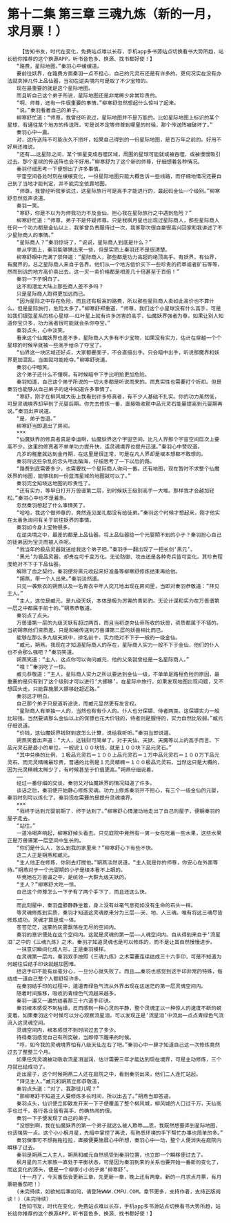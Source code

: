 # 第十二集 第三章 三魂九炼（新的一月，求月票！）
        【告知书友，时代在变化，免费站点难以长存，手机app多书源站点切换看书大势所趋，站长给你推荐的这个换源APP，听书音色多、换源、找书都好使！】
       “路费，星际地图。”秦羽心中缓缓道。
       要前往妖界，在路费方面秦羽一点不担心，自己的元灵石还是有许多的。更何况实在没有办法就卖掉几件上品仙器，当初在逆央境内可是取了不少宝物的。
       现在最重要的就是这个星际地图。
       而且听自己这个弟子所说，星际地图还是非常稀少非常珍贵的。
       “啊，师尊，还有一件很重要的事情。”柳寒舒忽然想起什么惊叫了起来。
       “说。”秦羽看着自己的弟子。
       柳寒舒忙道：“师尊，我曾经听说过，星际地图并不是万能的。比如星际地图上标识的某个星球，有通往某个地方的传送阵。可是说不定等师尊到哪里的时候，那个传送阵被破坏了。”
       秦羽心中一震。
       对，这传送阵不可能永久不损坏，如果自己得到的一份星际地图，是百万年之前的。好用不好用还难说。
       “还有……这星际之间，某个恒星变成吞噬区域，周围的星球可能就或被吞噬，或被慢慢吸引过去。那个星球的传送阵也会不好用。”柳寒舒为了这个新的师尊，仔细想着各种情况。
       秦羽仔细思考一下便想出了许多事情。
       宇宙空间各处时刻在缓缓变化，一份星际地图只能大概告诉一些线路，而仔细地情况还要自己到了当地才能判定，并不能完全依靠地图。
       “师尊，我曾经听我爹说过，这星际旅行可是高手才能进行的，最起码金仙一个级别。”柳寒舒忽然低声说道。
       秦羽一笑。
       “寒舒，你是不以为为师我功力不及金仙，担心我在星际旅行之中遇到危险？”
       柳寒舒忙道：“师尊，弟子不是怀疑师尊。只是我枫月星也出现过星际商人，那些星际商人任何一个功力都是金仙以上，我爹曾负责服侍过一次，我爹那次很自豪很高兴回家和我讲述了不少星际商人的事情。”
       “星际商人？”秦羽惊讶了，“说说，星际商人到底是什么？”
       单从字面上，秦羽能够猜出来一些，但是实质上秦羽还不是很清楚。
       柳寒舒眼中充满了崇拜道：“星际商人，那些都是功力高超的绝顶高手。有妖界，有仙界，有魔界的，总之星际商人来自于各界。他们从一个地方低价买下一些珍贵的药草或者矿石等等，然而到远的地方高价卖出去。这一买一卖价格都是相差几十倍甚至于百倍！”
       秦羽一下子明白了。
       这不和潜龙大陆上那些商人差不多吗？
       只是星际商人跑得更加远而已。
       “因为星际之中存在危险，而且还有极高的路费，所以那些星际商人卖如此高价也不算什么。但是星际旅行，危险太多了。”柳寒舒郑重道，“师尊，我们这个小星球没有什么高手，可是如我们银弦星系的核心星球——红叶星上就有许多厉害的高手，仙魔妖界强者为尊，如果让别人知道你宝贝多，功力高者很可能就会杀你夺宝。”
       秦羽点头，心中淡笑。
       看来这个仙魔妖界也差不多，星际商人大多有不少宝物，如果没有实力，估计在穿越一个个星球的时候早就被一些高手给杀了夺宝了。
       “仙界这一块区域还好点，大家都要面子，不会直接出手。只会暗中出手，听说那魔界和妖界更加混乱。当面就可能抢夺。”柳寒舒说道。
       秦羽心中暗笑。
       这个弟子还什么不懂啊，有时候暗中下手比明抢更加危险。
       秦羽知道，自己这个弟子所说的一切大多都是听说而来的。而真实性也需要打个折扣。但是秦羽也能够从自己弟子的话中知道许多事情了。
       “寒舒，刚才在柳风城大街上我看到许多修真者，有不少人基础不扎实。你的功力虽然低，可是灵魂境界却早到了元婴后期。你先去修炼一番，直接吸收那中品元灵石能量提高到元婴期再说。”秦羽出声说道。
       “是，弟子告退。”
       柳寒舒当即退出了房间。
       ×××
       “仙魔妖界的修真者真是幸运啊，仙魔妖界这个宇宙空间，比凡人界那个宇宙空间层次上要高不少。这里的修真者不单单功力提升快，连灵魂境界也提升迅速。”秦羽心中赞叹道。
       几岁的稚童就达到金丹期，在这里是很正常，可是在凡人界却是根本想都不敢想的。
       秦羽将这些杂乱的念头甩出脑海，仔细思考了一下以后的路。
       “路费到底需要多少，也需要找一个星际商人询问一番。还有地图，现在暂时不求整个仙魔妖界的地图，能够找到一份蓝湾星域的地图就可以了。”
       秦羽完全知晓这地图的珍贵性了。
       “还有实力，等早日打开万兽谱第二层，到时候妖王级别高手一大堆。那样我才会越加轻松。”秦羽心中也不是着急。
       忽然秦羽想起了什么事情笑了。
       “哈哈，我这个做师尊的，竟然连见面礼都没有给徒弟。”秦羽这个时候才想起来，刚才他实在太着急询问有关于前往妖界的事情。
       秦羽如今身上宝物很多。
       在逆央境之中，最差的都是上品仙器。将上品仙器给一个元婴期不到的小子？秦羽担心自己的徒弟因为宝贝而被人杀呢。
       “我当年的极品灵器就送给我这个弟子吧。”秦羽手一翻出现了一把长剑‘黑元’。
       ‘黑元’为极品灵器，却贵在可千变万化。无论防御、攻击还是各种奇兵皆可变化。其珍贵程度绝对不下于下品仙器。
       解除了血之契约，秦羽便将黑元收起来好准备等柳寒舒修炼结束再给他。
       “朔燕，带一个人出来。”秦羽淡然道。
       只见一袭紫衣的朔燕以及一名青衣中年人突兀地出现在房间里，当即对秦羽恭敬道：“拜见主人。”
       “主人，这位是臧元，是九级天妖，本体是极为厉害的青影豹。无论计谋和实力在万兽谱第一层之中都属于前十的。”朔燕恭敬道。
       秦羽点了点头。
       万兽谱第一层的九级天妖有超过两百，而且当初逆央仙帝所收的妖兽，资质都属于不错的。当初朔燕他们资质差。只是和被传送到万兽谱第二层的妖兽相比而已。
       能够在那么多九级天妖中，排名前十，实力绝对不下于一般的一级金仙。
       “臧元，朔燕。我现在才知道星际商人的存在，星际商人实力一般不下于金仙，他们的仆人也不会那么强吧？”秦羽笑道。
       朔燕笑道：“主人，这点你可以询问臧元，他的父亲就曾经是一名星际商人。”
       “哦？”秦羽吃了一惊。
       臧元恭敬道：“主人，星际商人实力之所以要达到金仙一级，不单单是路程危险的原因，最重要的是只有到了这个级别才可以进行‘大挪移’。在星际中旅行，如果发现地图出现问题，又不想回头走，只能靠施展大挪移赶超近路。”
       秦羽这才明白。
       自己那个弟子只是道听途说，而臧元显然更有发言权。
       “星际商人有单独一人的，当然也有有仆人的。仆人也分保镖、侍者两类。这保镖实力一般比较强。当然要请那么金仙以上的保镖也花大价钱的，侍者则是服侍的，实力自然比较弱。”臧元仔细说道。
       “价钱，这仙魔妖界钱财到底怎么计算，说给我听听。”秦羽当即说道。
       朔燕笑着出声道：“大人，这钱财可简单了。对于天仙、天妖、天魔等以上的高手而言。下品元灵石是最小的单位。一般说１００块钱，就是１００块下品元灵石。”
       “其中兑换的比例，１极品元灵石＝１００上品元灵石＝１万中品元灵石＝１００万下品元灵石。而元灵精魄最珍贵，普通的比例是１元灵精魄＝１００极品元灵石。当然这只是大概的，因为元灵精魄太稀少了，有时候甚至于价值更高。”朔燕仔细说着。
       ……
       经过一番仔细的交谈，秦羽又对仙魔妖界的情况知道了许多。
       谈话之后，秦羽便开始静心修炼灵魂。功力上修炼秦羽并不担心，有三个一级金仙的元婴，秦羽时刻可以炼化了。秦羽现在需要的是提升灵魂境界。
       ×××
       “我终于达到元婴前期了，终于达到了。”柳寒舒心情激动地走出了自己的屋子，便朝秦羽的屋子走去。
       “站住。”
       一道冷喝声响起，柳寒舒掉头看去。只见庭院中竟然有一男一女在吃着一些水果，这些水果正是万兽谱第一层空间中生长的。
       “你们是什么人，怎么到我的家里来？”柳寒舒心下有些不快。
       这二人正是朔燕和臧元。
       “主人他正在修炼，你别去打搅他。”朔燕淡然说道，“主人就是你的师尊，你安心在外面等待。”朔燕对于一个元婴期的小子是根本看不上眼的。
       毕竟她在万兽谱之中，是统领一大群九级天妖的。
       “主人？”柳寒舒大吃一惊。
       自己这个师尊怎么一下子有了两个手下了，而且还这么快。
       ……
       而此刻屋中，秦羽盘膝静静坐着，身上没有丝毫气息宛如没有生命的石头一样。
       等灵魂修炼到实质，秦羽才知道这灵魂原来分为三层——天、地、人三魂。唯有将这三魂尽皆修炼成功，灵魂才算是成一体。
       苍苍茫茫，迷蒙的灰雾飘荡在无尽的空间内。
       秦羽的意识便处在这个空间内。这就是灵魂的第一层——人魂空间内。自从得到来自于‘流星泪’之中的《三魂九炼》之术，秦羽才知道灵魂也是可以修炼的，而不是让其自然慢慢进步。
       一抹意识瞬间化成人形，正是秦羽模样。
       在灵魂第一层内，秦羽双手按照《三魂九炼》之术需要连续结成三十六手印，可是不知道为何越往后结手印诀就越加困难。
       结这手印不能有丝毫分心，一旦分心就失败了。而且……秦羽也感觉到这手印非常的特殊，每结成一道自己整个人都舒坦许多。
       在秦羽结手印的过程中，道道青绿色气流从外界出现在这迷茫的第一层灵魂空间内。
       随着时间推移，吸收的青绿色气流越来越多。
       秦羽一遍又一遍的结着那三十六道手印诀。
       秦羽根本感受不到枯燥，反而感到一种心灵的平静，整个灵魂正以一种惊人的速度不断的蜕变着。如果秦羽这个时候可以分心观察流星泪，可以发现正是‘流星泪’中流出一点点青绿色气流流入这灵魂空间。
       灵魂空间内，根本感觉不到时间过去了多少。
       待得秦羽感觉自己有所突破，当即停下醒来的时候。
       “呼，如今我的灵魂境界怕有八级天仙左右了吧。”秦羽心中一算才知道自己这一次修炼竟然过去了整整三个月。
       如果任凭灵魂被动吸收流星泪滋润，估计需要三年才能达到现在境界，可是主动修炼，三个月就已经成功了。
       走出屋子，这个时候朔燕二人还在庭院之中，看到秦羽出来，他们二人连忙站起。
       “拜见主人。”臧元和朔燕立即恭敬道，
       秦羽点头道：“对了，我那徒儿呢？”
       “那柳寒舒不知道主人要修炼多长时间，所以出去了。”朔燕当即答道。
       秦羽点头，仙识便立即散发开来一下子便覆盖了整个柳风城，柳风城的人口过千万，天仙高手也过千，各行各业皆有高手，的确热闹的很。
       秦羽一下子便发现了自己的弟子。
       “没想到啊，我在仙魔妖界的第一个弟子就这么被人欺辱……恩，我既然想要弄到星际地图，也该强势一点。这个小小枫月星，先暗中掌控了再说，有熟悉环境的手下帮忙办事也简单的多。”
       秦羽做事可不想拖拖拉拉，直接便要施展心中所想，秦羽心中一动，整个人便消失在庭院内瞬移了过去。
       秦羽是朔燕二人主人，朔燕和臧元自然感受到秦羽位置，也立即一个瞬移便过去了。
       枫月星的三大家族一直处于平衡状态，可是因为秦羽到来的关系也要开始一番新的变化了，而这变化的源头，便是一个柳家小小的子弟‘柳寒舒’。
       （十一月了，今天番茄会更新三章，先更新一章，晚上还有两章。新的一月求点月票，有月票砸番茄吧！）
       (未完待续，如欲知后事如何，请登陆WWW.CMFU.COM，章节更多，支持作者，支持正版阅读！)（未完待续）
       【告知书友，时代在变化，免费站点难以长存，手机app多书源站点切换看书大势所趋，站长给你推荐的这个换源APP，听书音色多、换源、找书都好使！】